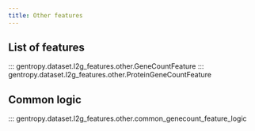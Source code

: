 ```yaml
---
title: Other features
---
```


## List of features

::: gentropy.dataset.l2g_features.other.GeneCountFeature
::: gentropy.dataset.l2g_features.other.ProteinGeneCountFeature


## Common logic

::: gentropy.dataset.l2g_features.other.common_genecount_feature_logic

